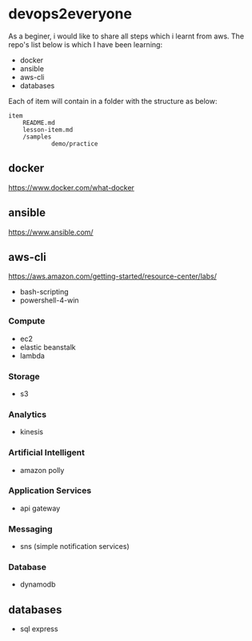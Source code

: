 # devops2everyone

As a beginer, i would like to share all steps which i learnt from aws.
The repo's list below is which I have been learning:

* docker
* ansible
* aws-cli
* databases

Each of item will contain in a folder with the structure as below:
```
item
    README.md
    lesson-item.md
    /samples
            demo/practice
```

## docker

https://www.docker.com/what-docker

## ansible

https://www.ansible.com/

## aws-cli

https://aws.amazon.com/getting-started/resource-center/labs/

* bash-scripting
* powershell-4-win

### Compute

* ec2
* elastic beanstalk
* lambda

### Storage

* s3

### Analytics

* kinesis

### Artificial Intelligent

* amazon polly

### Application Services

* api gateway

### Messaging

* sns (simple notification services)

### Database

* dynamodb


## databases

* sql express
